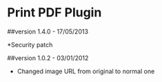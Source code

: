 Print PDF Plugin
==============

##version 1.4.0 - 17/05/2013

*Security patch

##version 1.0.2 - 03/01/2012

* Changed image URL from original to normal one

